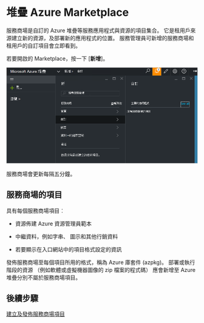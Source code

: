 <properties
    pageTitle="Azure 堆疊 （服務系統管理員） 的發佈的自訂服務商場項目 |Microsoft Azure"
    description="服務管理員，瞭解如何將 Azure 堆疊的發佈的自訂服務商場項目。"
    services="azure-stack"
    documentationCenter=""
    authors="rupisure"
    manager="byronr"
    editor=""/>

<tags
    ms.service="azure-stack"
    ms.workload="na"
    ms.tgt_pltfrm="na"
    ms.devlang="na"
    ms.topic="article"
    ms.date="09/26/2016"
    ms.author="rupisure"/>

# <a name="the-azure-stack-marketplace"></a>堆疊 Azure Marketplace

服務商場是自訂的 Azure 堆疊等服務應用程式與資源的項目集合。 它是租用戶來源建立新的資源，及部署新的應用程式的位置。 服務管理員可新增的服務商場和租用戶的自訂項目會立即看到。

若要開啟的 Marketplace，按一下 [**新增**]。

![](media/azure-stack-publish-custom-marketplace-item/image1.png)

服務商場會更新每隔五分鐘。

## <a name="marketplace-items"></a>服務商場的項目

具有每個服務商場項目︰

-   資源佈建 Azure 資源管理員範本

-   中繼資料，例如字串、 圖示和其他行銷資料

-   若要顯示在入口網站中的項目格式設定的資訊

發佈服務商場至每個項目所用的格式，稱為 Azure 庫套件 (azpkg)。 部署或執行階段的資源 （例如軟體或虛擬機器圖像的 zip 檔案的程式碼） 應會新增至 Azure 堆疊分別不屬於服務商場項目。 

## <a name="next-steps"></a>後續步驟

[建立及發佈服務商場項目](azure-stack-create-and-publish-marketplace-item.md)
